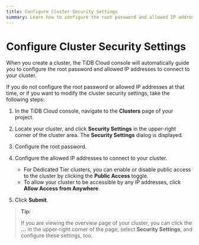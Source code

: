 ```yaml
---
title: Configure Cluster Security Settings
summary: Learn how to configure the root password and allowed IP addresses to connect to your cluster.
---
```


# Configure Cluster Security Settings

When you create a cluster, the TiDB Cloud console will automatically guide you to configure the root password and allowed IP addresses to connect to your cluster.

If you do not configure the root password or allowed IP addresses at that time, or if you want to modify the cluster security settings, take the following steps:

1. In the TiDB Cloud console, navigate to the **Clusters** page of your project.
2. Locate your cluster, and click **Security Settings** in the upper-right corner of the cluster area. The **Security Settings** dialog is displayed.
3. Configure the root password.
4. Configure the allowed IP addresses to connect to your cluster.

    * For Dedicated Tier clusters, you can enable or disable public access to the cluster by clicking the **Public Access** toggle.
    * To allow your cluster to be accessible by any IP addresses, click **Allow Access from Anywhere**.

5. Click **Submit**.

> **Tip:**
>
> If you are viewing the overview page of your cluster, you can click the **...** in the upper-right corner of the page, select **Security Settings**, and configure these settings, too.
